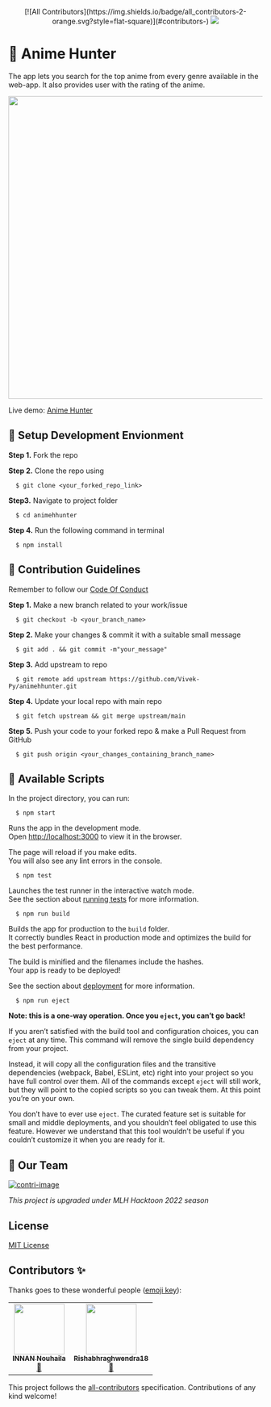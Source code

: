 <p align="center">
<!-- ALL-CONTRIBUTORS-BADGE:START - Do not remove or modify this section -->
[![All Contributors](https://img.shields.io/badge/all_contributors-2-orange.svg?style=flat-square)](#contributors-)
<!-- ALL-CONTRIBUTORS-BADGE:END -->
<img src="./img/logo.png">
</p>

# :pushpin: Anime Hunter

The app lets you search for the top anime from every genre available in the web-app. It also provides user with the rating of the anime.

<p align="center">
<img src="./img/home.jpg" width="600">
</p>

Live demo: [Anime Hunter](https://www.animehunter.tech/)

## :pushpin: Setup Development Envionment

**Step 1.** Fork the repo

**Step 2.** Clone the repo using

      $ git clone <your_forked_repo_link>

**Step3.** Navigate to project folder

      $ cd animehhunter

**Step 4.** Run the following command in terminal

      $ npm install

## :scroll: Contribution Guidelines

Remember to follow our [Code Of Conduct](https://github.com/Vivek-Py/animehhunter/blob/main/CODE_OF_CONDUCT.md)

**Step 1.** Make a new branch related to your work/issue

      $ git checkout -b <your_branch_name>

**Step 2.** Make your changes & commit it with a suitable small message

      $ git add . && git commit -m"your_message"

**Step 3.** Add upstream to repo

      $ git remote add upstream https://github.com/Vivek-Py/animehhunter.git

**Step 4.** Update your local repo with main repo

      $ git fetch upstream && git merge upstream/main

**Step 5.** Push your code to your forked repo & make a Pull Request from GitHub

      $ git push origin <your_changes_containing_branch_name>

## :scroll: Available Scripts

In the project directory, you can run:

      $ npm start

Runs the app in the development mode.\
Open [http://localhost:3000](http://localhost:3000) to view it in the browser.

The page will reload if you make edits.\
You will also see any lint errors in the console.

      $ npm test

Launches the test runner in the interactive watch mode.\
See the section about [running tests](https://facebook.github.io/create-react-app/docs/running-tests) for more information.

      $ npm run build

Builds the app for production to the `build` folder.\
It correctly bundles React in production mode and optimizes the build for the best performance.

The build is minified and the filenames include the hashes.\
Your app is ready to be deployed!

See the section about [deployment](https://facebook.github.io/create-react-app/docs/deployment) for more information.

      $ npm run eject

**Note: this is a one-way operation. Once you `eject`, you can’t go back!**

If you aren’t satisfied with the build tool and configuration choices, you can `eject` at any time. This command will remove the single build dependency from your project.

Instead, it will copy all the configuration files and the transitive dependencies (webpack, Babel, ESLint, etc) right into your project so you have full control over them. All of the commands except `eject` will still work, but they will point to the copied scripts so you can tweak them. At this point you’re on your own.

You don’t have to ever use `eject`. The curated feature set is suitable for small and middle deployments, and you shouldn’t feel obligated to use this feature. However we understand that this tool wouldn’t be useful if you couldn’t customize it when you are ready for it.

## :pushpin: Our Team

    
[![contri-image](https://contrib.rocks/image?repo=Vivek-Py/animehhunter)](https://github.com/Vivek-Py/animehhunter/graphs/contributors)
      


_This project is upgraded under MLH Hacktoon 2022 season_

## License

[MIT License](https://github.com/Vivek-Py/animehhunter/blob/main/LICENSE.md)

## Contributors ✨

Thanks goes to these wonderful people ([emoji key](https://allcontributors.org/docs/en/emoji-key)):

<!-- ALL-CONTRIBUTORS-LIST:START - Do not remove or modify this section -->
<!-- prettier-ignore-start -->
<!-- markdownlint-disable -->
<table>
  <tr>
    <td align="center"><a href="https://github.com/Innanov"><img src="https://avatars.githubusercontent.com/u/64653897?v=4?s=100" width="100px;" alt=""/><br /><sub><b>INNAN Nouhaila</b></sub></a><br /><a href="#design-Innanov" title="Design">🎨</a></td>
    <td align="center"><a href="https://www.linkedin.com/in/rishabh-sde/"><img src="https://avatars.githubusercontent.com/u/43534227?v=4?s=100" width="100px;" alt=""/><br /><sub><b>Rishabhraghwendra18</b></sub></a><br /><a href="https://github.com/Vivek-Py/animehhunter/commits?author=Rishabhraghwendra18" title="Documentation">📖</a></td>
  </tr>
</table>

<!-- markdownlint-restore -->
<!-- prettier-ignore-end -->

<!-- ALL-CONTRIBUTORS-LIST:END -->

This project follows the [all-contributors](https://github.com/all-contributors/all-contributors) specification. Contributions of any kind welcome!